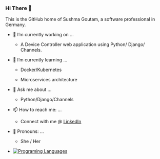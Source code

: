 ### Hi There 👋

This is the GitHub home of Sushma Goutam, a software professional in Germany.

- 🔭 I’m currently working on ...

     - A Device Controller web application using Python/ Django/ Channels. 

- 🌱 I’m currently learning ...
      
     - Docker/Kubernetes

     - Microservices architecture

- 💬 Ask me about ...

     - Python/Django/Channels

- 📫 How to reach me: ...

     - Connect with me @ [LinkedIn](https://www.linkedin.com/in/sushmagoutam/)

- 👩 Pronouns: ...

     - She / Her
     
- [![Programing Languages](https://i.imgur.com/vKb2F1B.png)](http://ionicabizau.github.io/github-profile-languages/?user=%2540write2sushma)

<!--
**write2sushma/write2sushma** is a ✨ _special_ ✨ repository because its `README.md` (this file) appears on your GitHub profile.

Here are some ideas to get you started:

- 🔭 I’m currently working on ...
- 🌱 I’m currently learning ...
- 👯 I’m looking to collaborate on ...
- 🤔 I’m looking for help with ...
- 💬 Ask me about ...
- 📫 How to reach me: ...
- 😄 Pronouns: ...
- ⚡ Fun fact: ...
-->
